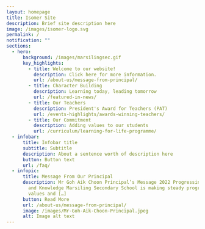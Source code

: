 ```yaml
---
layout: homepage
title: Isomer Site
description: Brief site description here
image: /images/isomer-logo.svg
permalink: /
notification: ""
sections:
  - hero:
      background: /images/marsilingsec.gif
      key_highlights:
        - title: Welcome to our website!
          description: Click here for more information.
          url: /about-us/message-from-principal/
        - title: Character Building
          description: Learning today, leading tomorrow
          url: /featured-in-news/
        - title: Our Teachers
          description: President's Award for Teachers (PAT)
          url: /events-highlights/awards-winning-teachers/
        - title: Our Commitment
          description: Adding values to our students
          url: /curriculum/learning-for-life-programme/
  - infobar:
      title: Infobar title
      subtitle: Subtitle
      description: About a sentence worth of description here
      button: Button text
      url: /faq/
  - infopic:
      title: Message From Our Principal
      description: Mr Goh Aik Choon Principal’s Message 2022 Progressing with Values
        and Knowledge Marsiling Secondary School is making steady progress with
        values and […]
      button: Read More
      url: /about-us/message-from-principal/
      image: /images/Mr-Goh-Aik-Choon-Principal.jpeg
      alt: Image alt text
---
```

